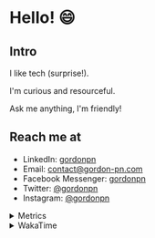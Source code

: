 # Hello! 😄

## Intro

I like tech (surprise!).

I'm curious and resourceful.

Ask me anything, I'm friendly!

## Reach me at

- LinkedIn: [gordonpn](https://www.linkedin.com/in/gordonpn/)
- Email: [contact@gordon-pn.com](mailto:contact@gordon-pn.com)
- Facebook Messenger: [gordonpn](https://www.messenger.com/t/Gordonpn)
- Twitter: [@gordonpn](https://twitter.com/Gordonpn)
- Instagram: [@gordonpn](https://www.instagram.com/gordonpn/)

<details>
  <summary>Metrics</summary>

  <img align="center" src="https://github.com/gordonpn/gordonpn/blob/master/github-metrics.svg" alt="GitHub Metrics">

</details>

<details>
  <summary>WakaTime</summary>

  <!--START_SECTION:waka-->
**I'm an Early 🐤** 

```text
🌞 Morning    148 commits    █████░░░░░░░░░░░░░░░░░░░░   20.33% 
🌆 Daytime    277 commits    █████████░░░░░░░░░░░░░░░░   38.05% 
🌃 Evening    265 commits    █████████░░░░░░░░░░░░░░░░   36.4% 
🌙 Night      38 commits     █░░░░░░░░░░░░░░░░░░░░░░░░   5.22%

```
📅 **I'm Most Productive on Wednesday** 

```text
Monday       111 commits    ███░░░░░░░░░░░░░░░░░░░░░░   15.25% 
Tuesday      94 commits     ███░░░░░░░░░░░░░░░░░░░░░░   12.91% 
Wednesday    155 commits    █████░░░░░░░░░░░░░░░░░░░░   21.29% 
Thursday     97 commits     ███░░░░░░░░░░░░░░░░░░░░░░   13.32% 
Friday       93 commits     ███░░░░░░░░░░░░░░░░░░░░░░   12.77% 
Saturday     63 commits     ██░░░░░░░░░░░░░░░░░░░░░░░   8.65% 
Sunday       115 commits    ████░░░░░░░░░░░░░░░░░░░░░   15.8%

```


📊 **This Week I Spent My Time On** 

```text
💬 Programming Languages: 
Java                     9 hrs 47 mins       ██████████████░░░░░░░░░░░   59.49% 
Markdown                 1 hr 34 mins        ██░░░░░░░░░░░░░░░░░░░░░░░   9.53% 
JSON                     1 hr 17 mins        ██░░░░░░░░░░░░░░░░░░░░░░░   7.87% 
Ruby                     50 mins             █░░░░░░░░░░░░░░░░░░░░░░░░   5.11% 
ERB                      41 mins             █░░░░░░░░░░░░░░░░░░░░░░░░   4.25%

🔥 Editors: 
IntelliJ                 13 hrs 9 mins       ████████████████████░░░░░   79.98% 
VS Code                  3 hrs 17 mins       █████░░░░░░░░░░░░░░░░░░░░   20.02%

```


 Last Updated on 01/02/2023 10:23:07 UTC
<!--END_SECTION:waka-->
</details>
